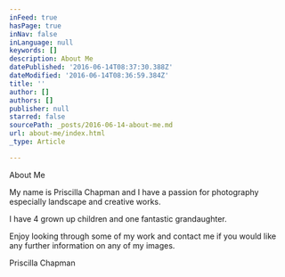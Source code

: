 ```yaml
---
inFeed: true
hasPage: true
inNav: false
inLanguage: null
keywords: []
description: About Me
datePublished: '2016-06-14T08:37:30.388Z'
dateModified: '2016-06-14T08:36:59.384Z'
title: ''
author: []
authors: []
publisher: null
starred: false
sourcePath: _posts/2016-06-14-about-me.md
url: about-me/index.html
_type: Article

---
```

About Me

My name is Priscilla Chapman and I have a passion for photography especially landscape and creative works.

I have 4 grown up children and one fantastic grandaughter. 

Enjoy looking through some of my work and contact me if you would like any further information on any of my images.

Priscilla Chapman